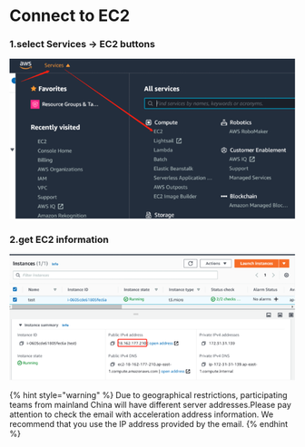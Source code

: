 # Connect to EC2

### 1.select Services -&gt; EC2 buttons

![](../../.gitbook/assets/image%20%287%29.png)

### 2.get EC2 information

![](../../.gitbook/assets/image%20%284%29.png)

{% hint style="warning" %}
Due to geographical restrictions, participating teams from mainland China will have different server addresses.Please pay attention to check the email with  acceleration address information. We recommend that you use the IP address provided by the email.
{% endhint %}



